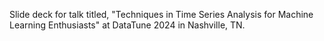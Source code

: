 Slide deck for talk titled, "Techniques in Time Series Analysis for Machine Learning Enthusiasts" at DataTune 2024 in Nashville, TN.

